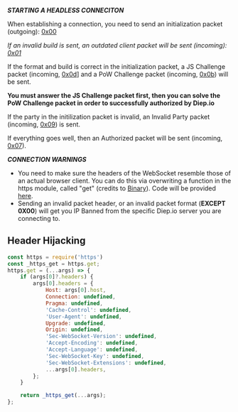 ***STARTING A HEADLESS CONNECITON***

When establishing a connection, you need to send an initialization packet (outgoing): [0x00](https://github.com/ABCxFF/diepindepth/blob/main/protocol/outgoing.md#0x00-init-packet)

*If an invalid build is sent, an outdated client packet will be sent (incoming): [0x01](https://github.com/ABCxFF/diepindepth/blob/main/protocol/incoming.md#0x01-outdated-client-packet)*

If the format and build is correct in the initialization packet, a JS Challenge packet (incoming, [0x0d](https://github.com/ABCxFF/diepindepth/blob/main/protocol/incoming.md#0x0b-pow-challenge-packet)] and a PoW Challenge packet (incoming, [0x0b](https://github.com/CoderSudaWuda/diepindepth/blob/main/protocol/incoming.md#0x0d-js-challenge-packet)) will be sent.

**You must answer the JS Challenge packet first, then you can solve the PoW Challenge packet in order to successfully authorized by Diep.io**

If the party in the initilization packet is invalid, an Invalid Party packet (incoming, [0x09](https://github.com/ABCxFF/diepindepth/blob/main/protocol/incoming.md#0x09-invalid-party-packet)) is sent.

If everything goes well, then an Authorized packet will be sent (incoming, [0x07](https://github.com/ABCxFF/diepindepth/blob/main/protocol/incoming.md#0x07-accept-packet)).

***CONNECTION WARNINGS***

- You need to make sure the headers of the WebSocket resemble those of an actual browser client. You can do this via overwriting a function in the https module, called "get" (credits to [Binary](https://github.com/binary-person)). Code will be provided [here](./beginning.md#header-hijacking).
- Sending an invalid packet header, or an invalid packet format (**EXCEPT 0X00**) will get you IP Banned from the specific Diep.io server you are connecting to.

## Header Hijacking
```js
const https = require('https')
const _https_get = https.get;
https.get = (...args) => {
    if (args[0]?.headers) {
        args[0].headers = {
            Host: args[0].host,
            Connection: undefined,
            Pragma: undefined,
            'Cache-Control': undefined,
            'User-Agent': undefined,
            Upgrade: undefined,
            Origin: undefined,
            'Sec-WebSocket-Version': undefined,
            'Accept-Encoding': undefined,
            'Accept-Language': undefined,
            'Sec-WebSocket-Key': undefined,
            'Sec-WebSocket-Extensions': undefined,
            ...args[0].headers,
        };
    }

    return _https_get(...args);
};
```
